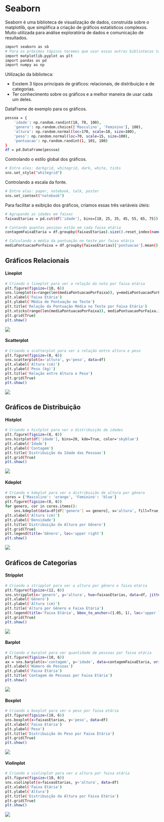 # Seaborn

Seaborn é uma biblioteca de visualização de dados, construída sobre o matplotlib, que simplifica a criação de gráficos estatísticos complexos. Muito utilizada para análise exploratória de dados e comunicação de resultados.

```sh
import seaborn as sb
# Para os próximos tópicos teremos que usar essas outras bibliotecas também: 
import matplotlib.pyplot as plt
import pandas as pd
import numpy as np
`````
Utilização da biblioteca:
- Existem 3 tipos principais de gráficos: relacionais, de distribuição e de categorias.
- Ter conhecimento sobre os gráficos e a melhor maneira de usar cada um deles.

DataFrame de exemplo para os gráficos.
```sh
pessoa = {
    'idade': np.random.randint(18, 70, 100),
    'genero': np.random.choice(['Masculino', 'Feminino'], 100),
    'altura': np.random.normal(loc=170, scale=10, size=100),
    'peso': np.random.normal(loc=70, scale=15, size=100),
    'pontuacao': np.random.randint(1, 101, 100)
}
df = pd.DataFrame(pessoa)
`````
Controlando o estilo global dos gráficos.
```sh
# Entre eles: darkgrid, whitegrid, dark, white, ticks
sns.set_style("whitegrid")
`````
Controlando a escala da fonte.
```sh
# Entre elas: paper, notebook, talk, poster
sns.set_context("notebook")
`````
Para facilitar a exibição dos gráficos, criamos essas três variáveis úteis: 
```sh
# Agrupando as idades em faixas
faixasEtarias = pd.cut(df['idade'], bins=[18, 25, 35, 45, 55, 65, 75])

# Contando quantas pessoas estão em cada faixa etária
contagemFaixaEtaria = df.groupby(faixasEtarias).size().reset_index(name='contagem')

# Calculando a média da pontuação no teste por faixa etária
mediaPontuacaoPorFaixa = df.groupby(faixasEtarias)['pontuacao'].mean()
`````

## Gráficos Relacionais
#### Lineplot
```sh
# Criando o lineplot para ver a relação da nota por faixa etária
plt.figure(figsize=(10, 6))
sns.lineplot(x=range(len(mediaPontuacaoPorFaixa)), y=mediaPontuacaoPorFaixa.values, marker='o', color='red', linestyle='-')
plt.xlabel('Faixa Etária')
plt.ylabel('Média de Pontuação no Teste')
plt.title('Relação da Pontuação Média no Teste por Faixa Etária')
plt.xticks(range(len(mediaPontuacaoPorFaixa)), mediaPontuacaoPorFaixa.index, rotation=45)
plt.grid(True)
plt.show()
`````
![](../../images/1G.png)

#### Scatterplot
```sh
# Criando o scatterplot para ver a relação entre altura e peso
plt.figure(figsize=(8, 6))
sns.scatterplot(x='altura', y='peso', data=df)
plt.xlabel('Altura (cm)')
plt.ylabel('Peso (kg)')
plt.title('Relação entre Altura e Peso')
plt.grid(True)
plt.show()
`````
![](../../images/2G.png)

## Gráficos de Distribuição
#### Histplot
```sh
# Criando o histplot para ver a distribuição de idades
plt.figure(figsize=(8, 6))
sns.histplot(df['idade'], bins=20, kde=True, color='skyblue')
plt.xlabel('Idade')
plt.ylabel('Contagem')
plt.title('Distribuição da Idade das Pessoas')
plt.grid(True)
plt.show()
`````
![](../../images/3G.png)

#### Kdeplot
```sh
# Criando o kdeplot para ver a distribuição de altura por gênero
cores = {'Masculino': 'orange', 'Feminino': 'blue'}
plt.figure(figsize=(8, 6))
for genero, cor in cores.items():
    sns.kdeplot(data=df[df['genero'] == genero], x='altura', fill=True, alpha=0.5, color=cor, label=genero)
plt.xlabel('Altura (cm)')
plt.ylabel('Densidade')
plt.title('Distribuição da Altura por Gênero')
plt.grid(True)
plt.legend(title='Gênero', loc='upper right')
plt.show()
`````
![](../../images/4G.png)

## Gráficos de Categorias
#### Stripplot
```sh
# Criando o stripplot para ver a altura por gênero e faixa etária
plt.figure(figsize=(12, 6))
sns.stripplot(x='genero', y='altura', hue=faixasEtarias, data=df, jitter=True)
plt.xlabel('Gênero')
plt.ylabel('Altura (cm)')
plt.title('Altura por Gênero e Faixa Etária')
plt.legend(title='Faixa Etária', bbox_to_anchor=(1.05, 1), loc='upper left')
plt.grid(True)
plt.show()
`````
![](../../images/5G.png)

#### Barplot
```sh
# Criando o barplot para ver quantidade de pessoas por faixa etária
plt.figure(figsize=(10, 6))
ax = sns.barplot(x='contagem', y='idade', data=contagemFaixaEtaria, orient='h')
plt.xlabel('Número de Pessoas')
plt.ylabel('Faixa Etária')
plt.title('Contagem de Pessoas por Faixa Etária')
plt.show()
`````
![](../../images/6G.png)

#### Boxplot
```sh
# Criando o boxplot para ver o peso por faixa etária
plt.figure(figsize=(10, 6))
sns.boxplot(x=faixasEtarias, y='peso', data=df)
plt.xlabel('Faixa Etária')
plt.ylabel('Peso')
plt.title('Distribuição do Peso por Faixa Etária')
plt.grid(True)
plt.show()
`````
![](../../images/7G.png)

#### Violinplot
```sh
# Criando o violinplot para ver a altura por faixa etária
plt.figure(figsize=(10, 6))
sns.violinplot(x=faixasEtarias, y='altura', data=df)
plt.xlabel('Faixa Etária')
plt.ylabel('Altura')
plt.title('Distribuição da Altura por Faixa Etária')
plt.grid(True)
plt.show()
`````
![](../../images/8G.png)